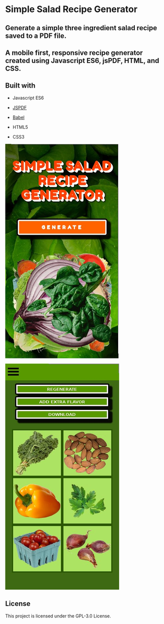 # Simple Salad Recipe Generator

## Generate a simple three ingredient salad recipe saved to a PDF file.


## A mobile first, responsive recipe generator created using Javascript ES6, jsPDF, HTML, and CSS.


## Built with

* Javascript ES6

* [JSPDF](https://parall.ax/products/jspdf)

* [Babel](https://babeljs.io/docs/en/)

* HTML5

* CSS3


![screenshot1](images/screenshot1.jpg)

![screenshot2](images/screenshot2.jpg)


## License

This project is licensed under the GPL-3.0 License.
